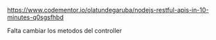 https://www.codementor.io/olatundegaruba/nodejs-restful-apis-in-10-minutes-q0sgsfhbd

Falta cambiar los metodos del controller
